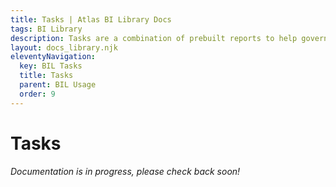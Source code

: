 ```yaml
---
title: Tasks | Atlas BI Library Docs
tags: BI Library
description: Tasks are a combination of prebuilt reports to help govern your report library. Quickly identify areas where attention is needed.
layout: docs_library.njk
eleventyNavigation:
  key: BIL Tasks
  title: Tasks
  parent: BIL Usage
  order: 9
---
```


# Tasks

*Documentation is in progress, please check back soon!*
